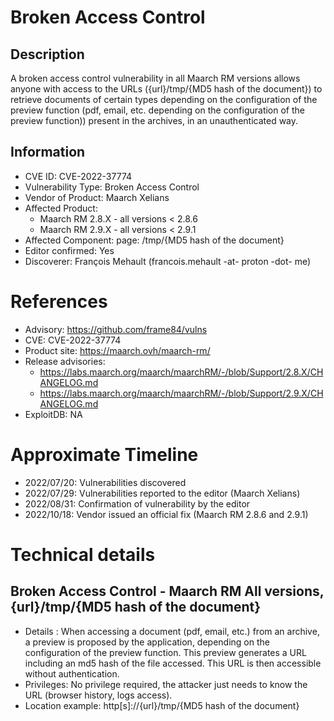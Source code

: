# Broken Access Control

## Description

A broken access control vulnerability in all Maarch RM versions allows anyone with access to the URLs ({url}/tmp/{MD5 hash of the document}) to retrieve documents of certain types depending on the configuration of the preview function (pdf, email, etc. depending on the configuration of the preview function)) present in the archives, in an unauthenticated way. 

## Information

- CVE ID: CVE-2022-37774
- Vulnerability Type: Broken Access Control
- Vendor of Product: Maarch Xelians
- Affected Product:
  - Maarch RM 2.8.X - all versions < 2.8.6
  - Maarch RM 2.9.X - all versions < 2.9.1
- Affected Component: page: /tmp/{MD5 hash of the document}
- Editor confirmed: Yes
- Discoverer: François Mehault (francois.mehault -at- proton -dot- me)

# References

- Advisory: https://github.com/frame84/vulns
- CVE: CVE-2022-37774
- Product site: https://maarch.ovh/maarch-rm/
- Release advisories: 
  - https://labs.maarch.org/maarch/maarchRM/-/blob/Support/2.8.X/CHANGELOG.md
  - https://labs.maarch.org/maarch/maarchRM/-/blob/Support/2.9.X/CHANGELOG.md
- ExploitDB: NA

# Approximate Timeline

- 2022/07/20: Vulnerabilities discovered
- 2022/07/29: Vulnerabilities reported to the editor (Maarch Xelians)
- 2022/08/31: Confirmation of vulnerability by the editor
- 2022/10/18: Vendor issued an official fix (Maarch RM 2.8.6 and 2.9.1)

# Technical details

## Broken Access Control - Maarch RM All versions, {url}/tmp/{MD5 hash of the document}

- Details : When accessing a document (pdf, email, etc.) from an archive, a preview is proposed by the application, depending on the configuration of the preview function. This preview generates a URL including an md5 hash of the file accessed. This URL is then accessible without authentication.
- Privileges: No privilege required, the attacker just needs to know the URL (browser history, logs access).
- Location example: http[s]://{url}/tmp/{MD5 hash of the document}
